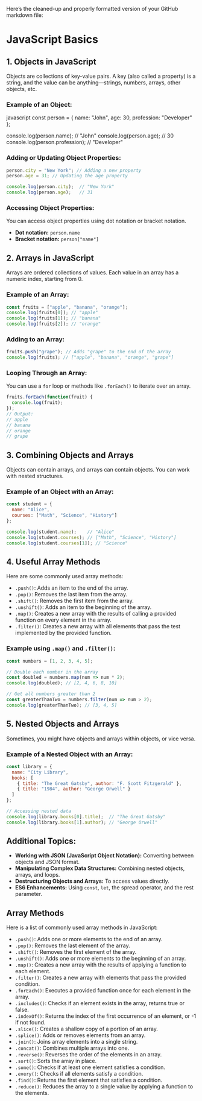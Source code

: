 Here’s the cleaned-up and properly formatted version of your GitHub markdown file:


# JavaScript Basics

## 1. Objects in JavaScript

Objects are collections of key-value pairs. A key (also called a property) is a string, and the value can be anything—strings, numbers, arrays, other objects, etc.

### Example of an Object:

javascript
const person = {
  name: "John",
  age: 30,
  profession: "Developer"
};

console.log(person.name); // "John"
console.log(person.age);  // 30
console.log(person.profession); // "Developer"


### Adding or Updating Object Properties:

```javascript
person.city = "New York"; // Adding a new property
person.age = 31; // Updating the age property

console.log(person.city);  // "New York"
console.log(person.age);   // 31
```

### Accessing Object Properties:
You can access object properties using dot notation or bracket notation.

- **Dot notation:** `person.name`
- **Bracket notation:** `person["name"]`

## 2. Arrays in JavaScript

Arrays are ordered collections of values. Each value in an array has a numeric index, starting from 0.

### Example of an Array:

```javascript
const fruits = ["apple", "banana", "orange"];
console.log(fruits[0]); // "apple"
console.log(fruits[1]); // "banana"
console.log(fruits[2]); // "orange"
```

### Adding to an Array:

```javascript
fruits.push("grape"); // Adds "grape" to the end of the array
console.log(fruits); // ["apple", "banana", "orange", "grape"]
```

### Looping Through an Array:
You can use a `for` loop or methods like `.forEach()` to iterate over an array.

```javascript
fruits.forEach(function(fruit) {
  console.log(fruit);
});
// Output:
// apple
// banana
// orange
// grape
```

## 3. Combining Objects and Arrays

Objects can contain arrays, and arrays can contain objects. You can work with nested structures.

### Example of an Object with an Array:

```javascript
const student = {
  name: "Alice",
  courses: ["Math", "Science", "History"]
};

console.log(student.name);    // "Alice"
console.log(student.courses); // ["Math", "Science", "History"]
console.log(student.courses[1]); // "Science"
```

## 4. Useful Array Methods

Here are some commonly used array methods:

- `.push()`: Adds an item to the end of the array.
- `.pop()`: Removes the last item from the array.
- `.shift()`: Removes the first item from the array.
- `.unshift()`: Adds an item to the beginning of the array.
- `.map()`: Creates a new array with the results of calling a provided function on every element in the array.
- `.filter()`: Creates a new array with all elements that pass the test implemented by the provided function.

### Example using `.map()` and `.filter()`:

```javascript
const numbers = [1, 2, 3, 4, 5];

// Double each number in the array
const doubled = numbers.map(num => num * 2);
console.log(doubled); // [2, 4, 6, 8, 10]

// Get all numbers greater than 2
const greaterThanTwo = numbers.filter(num => num > 2);
console.log(greaterThanTwo); // [3, 4, 5]
```

## 5. Nested Objects and Arrays

Sometimes, you might have objects and arrays within objects, or vice versa.

### Example of a Nested Object with an Array:

```javascript
const library = {
  name: "City Library",
  books: [
    { title: "The Great Gatsby", author: "F. Scott Fitzgerald" },
    { title: "1984", author: "George Orwell" }
  ]
};

// Accessing nested data
console.log(library.books[0].title);  // "The Great Gatsby"
console.log(library.books[1].author); // "George Orwell"
```

## Additional Topics:

- **Working with JSON (JavaScript Object Notation):** Converting between objects and JSON format.
- **Manipulating Complex Data Structures:** Combining nested objects, arrays, and loops.
- **Destructuring Objects and Arrays:** To access values directly.
- **ES6 Enhancements:** Using `const`, `let`, the spread operator, and the rest parameter.

## Array Methods

Here is a list of commonly used array methods in JavaScript:

- `.push()`: Adds one or more elements to the end of an array.
- `.pop()`: Removes the last element of the array.
- `.shift()`: Removes the first element of the array.
- `.unshift()`: Adds one or more elements to the beginning of an array.
- `.map()`: Creates a new array with the results of applying a function to each element.
- `.filter()`: Creates a new array with elements that pass the provided condition.
- `.forEach()`: Executes a provided function once for each element in the array.
- `.includes()`: Checks if an element exists in the array, returns true or false.
- `.indexOf()`: Returns the index of the first occurrence of an element, or -1 if not found.
- `.slice()`: Creates a shallow copy of a portion of an array.
- `.splice()`: Adds or removes elements from an array.
- `.join()`: Joins array elements into a single string.
- `.concat()`: Combines multiple arrays into one.
- `.reverse()`: Reverses the order of the elements in an array.
- `.sort()`: Sorts the array in place.
- `.some()`: Checks if at least one element satisfies a condition.
- `.every()`: Checks if all elements satisfy a condition.
- `.find()`: Returns the first element that satisfies a condition.
- `.reduce()`: Reduces the array to a single value by applying a function to the elements.
```

